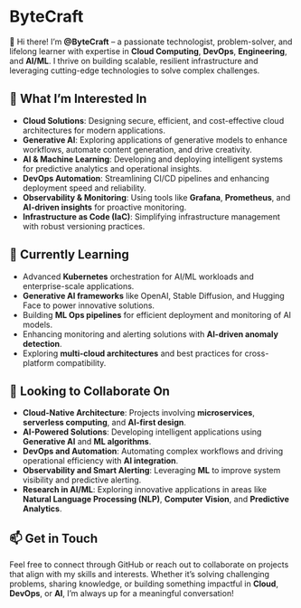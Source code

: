 # ByteCraft

👋 Hi there! I’m **@ByteCraft** – a passionate technologist, problem-solver, and lifelong learner with expertise in **Cloud Computing**, **DevOps**, **Engineering**, and **AI/ML**. I thrive on building scalable, resilient infrastructure and leveraging cutting-edge technologies to solve complex challenges.

## 👀 What I’m Interested In
- **Cloud Solutions**: Designing secure, efficient, and cost-effective cloud architectures for modern applications.
- **Generative AI**: Exploring applications of generative models to enhance workflows, automate content generation, and drive creativity.
- **AI & Machine Learning**: Developing and deploying intelligent systems for predictive analytics and operational insights.
- **DevOps Automation**: Streamlining CI/CD pipelines and enhancing deployment speed and reliability.
- **Observability & Monitoring**: Using tools like **Grafana**, **Prometheus**, and **AI-driven insights** for proactive monitoring.
- **Infrastructure as Code (IaC)**: Simplifying infrastructure management with robust versioning practices.

## 🌱 Currently Learning
- Advanced **Kubernetes** orchestration for AI/ML workloads and enterprise-scale applications.
- **Generative AI frameworks** like OpenAI, Stable Diffusion, and Hugging Face to power innovative solutions.
- Building **ML Ops pipelines** for efficient deployment and monitoring of AI models.
- Enhancing monitoring and alerting solutions with **AI-driven anomaly detection**.
- Exploring **multi-cloud architectures** and best practices for cross-platform compatibility.

## 💼 Looking to Collaborate On
- **Cloud-Native Architecture**: Projects involving **microservices**, **serverless computing**, and **AI-first design**.
- **AI-Powered Solutions**: Developing intelligent applications using **Generative AI** and **ML algorithms**.
- **DevOps and Automation**: Automating complex workflows and driving operational efficiency with **AI integration**.
- **Observability and Smart Alerting**: Leveraging **ML** to improve system visibility and predictive alerting.
- **Research in AI/ML**: Exploring innovative applications in areas like **Natural Language Processing (NLP)**, **Computer Vision**, and **Predictive Analytics**.

## 📫 Get in Touch
Feel free to connect through GitHub or reach out to collaborate on projects that align with my skills and interests. Whether it’s solving challenging problems, sharing knowledge, or building something impactful in **Cloud**, **DevOps**, or **AI**, I’m always up for a meaningful conversation!
